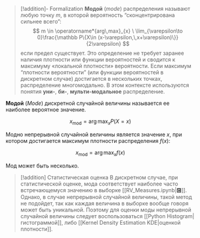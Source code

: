 >[!addition]- Formalization
> **Модой** (*mode*) распределения называют любую точку $m$, в которой вероятность “сконцентрирована сильнее всего”:
> $$
> m \in \operatorname*{arg\,max}_{x} \ \lim_{\varepsilon\to 0}\frac{\mathbb P\{X\in (x-\varepsilon,\,x+\varepsilon)\}}{2\varepsilon}
> $$
> если предел существует. Это определение не требует заранее наличия плотности или функции вероятностей и сводится к максимуму «локальной плотности» вероятности. Если максимум “плотности вероятности” (или функции вероятностей в дискретном случае) достигается в нескольких точках, распределение многомодально. В этом контексте используются понятия **уни-**, **би-**, **мульти-модальное** распределение.

**Модой** (*Mode*) дискретной случайной величины называется ее наиболее вероятное значение.

$$
x_{\mathrm{mod}} = \arg \max_x P(X=x)
$$


Модно непрерывной случайной величины является значение $x$, при котором достигается максимум плотности распределения $f(x)$:

$$
x_{\mathrm{mod}} = \arg \max_x f(x)
$$

Мод может быть несколько.

>[!addition] Статистическая оценка
В дискретном случае, при статистической оценке, мода соответствует наиболее часто встречающемуся значению в выборке [[RV_Measures.ipynb|🅲]]. Однако, в случае непрерывной случайной величины, такой метод не подойдет, так как каждая величина в выборке вообще говоря может быть уникальной. Поэтому для оценки моды непрерывной случайной величины следует воспользоваться [[Python Histogram|гистограммой]], либо [[Kernel Density Estimation KDE|оценкой плотности]].

